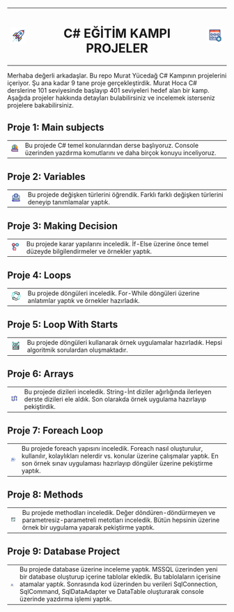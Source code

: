 <table align="center">
  <tr>
    <td><img src="https://raw.githubusercontent.com/receppazarli/CSharpEducationCamp/master/assets/02.gif" alt="Icon by Freepik" width="40"></td>
    <td><h1 align="center">C# EĞİTİM KAMPI PROJELER </h1></td>
    <td><img src="https://raw.githubusercontent.com/receppazarli/CSharpEducationCamp/master/assets/01.gif" alt="Icon by Freepik" width="40"></td>
  </tr>
</table>

Merhaba değerli arkadaşlar. Bu repo Murat Yücedağ C# Kampının projelerini içeriyor. Şu ana kadar 9 tane proje gerçekleştirdik. Murat Hoca C# derslerine 101 seviyesinde başlayıp 401 seviyeleri hedef alan bir kamp. Aşağıda projeler hakkında detayları bulabilirsiniz ve incelemek isterseniz projelere bakabilirsiniz. 



<h2> Proje 1: Main subjects </h2>
<table>
  <tr>
    <td><img src="https://raw.githubusercontent.com/receppazarli/CSharpEducationCamp/master/assets/geography_12743755.gif" alt="Icon by Freepik" width="40"></td>
    <td>Bu projede C# temel konularından derse başlıyoruz. Console üzerinden yazdırma komutlarını ve daha birçok konuyu inceliyoruz.</td>
  </tr>
</table>

<h2> Proje 2: Variables  </h2>
<table>
  <tr>
    <td><img src="https://raw.githubusercontent.com/receppazarli/CSharpEducationCamp/master/assets/2.gif" alt="Icon by Freepik" width="40"></td>
    <td>Bu projede değişken türlerini öğrendik. Farklı farklı değişken türlerini deneyip tanımlamalar yaptık.</td>
  </tr>
</table>


<h2> Proje 3: Making Decision </h2>
<table>
  <tr>
    <td><img src="https://raw.githubusercontent.com/receppazarli/CSharpEducationCamp/master/assets/3.gif" alt="Icon by Freepik" width="40"></td>
    <td>Bu projede karar yapılarını inceledik. İf-Else üzerine önce temel düzeyde bilgilendirmeler ve örnekler yaptık.</td>
  </tr>
</table>


<h2> Proje 4: Loops </h2>
<table>
  <tr>
    <td><img src="https://raw.githubusercontent.com/receppazarli/CSharpEducationCamp/master/assets/4.gif" alt="Icon by Freepik" width="40"></td>
    <td>Bu projede döngüleri inceledik. For-While döngüleri üzerine anlatımlar yaptık ve örnekler hazırladık.</td>
  </tr>
</table>


<h2> Proje 5: Loop With Starts  </h2>
<table>
  <tr>
    <td><img src="https://raw.githubusercontent.com/receppazarli/CSharpEducationCamp/master/assets/5.gif" alt="Icon by Freepik" width="40"></td>
    <td>Bu projede döngüleri kullanarak örnek uygulamalar hazırladık. Hepsi algoritmik sorulardan oluşmaktadır.</td>
  </tr>
</table>


<h2> Proje 6: Arrays  </h2>
<table>
  <tr>
    <td><img src="https://raw.githubusercontent.com/receppazarli/CSharpEducationCamp/master/assets/6.gif" alt="Icon by Freepik" width="40"></td>
    <td>Bu projede dizileri inceledik. String-İnt diziler ağırlığında ilerleyen derste dizileri ele aldık. Son olarakda örnek uygulama hazırlayıp pekiştirdik.</td>
  </tr>
</table>


<h2> Proje 7: Foreach Loop </h2>
<table>
  <tr>
    <td><img src="https://raw.githubusercontent.com/receppazarli/CSharpEducationCamp/master/assets/7.gif" alt="Icon by Freepik" width="40"></td>
    <td>Bu projede foreach yapısını inceledik. Foreach nasıl oluşturulur, kullanılır, kolaylıkları nelerdir vs. konular üzerine çalışmalar yaptık. En son örnek sınav uygulaması hazırlayıp döngüler üzerine pekiştirme 
    yaptık.</td>
  </tr>
</table>



<h2> Proje 8: Methods </h2>
<table>
  <tr>
    <td><img src="https://raw.githubusercontent.com/receppazarli/CSharpEducationCamp/master/assets/8.gif" alt="Icon by Freepik" width="40"></td>
    <td>Bu projede methodları inceledik. Değer döndüren-döndürmeyen ve parametresiz-parametreli metotları inceledik. Bütün hepsinin üzerine örnek bir uygulama yaparak pekiştirme yaptık.</td>
  </tr>
</table>


<h2> Proje 9: Database Project  </h2>
<table>
  <tr>
    <td><img src="https://raw.githubusercontent.com/receppazarli/CSharpEducationCamp/master/assets/9.gif" alt="Icon by Freepik" width="40"></td>
    <td>Bu projede database üzerine inceleme yaptık. MSSQL üzerinden yeni bir database oluşturup içerine tablolar ekledik. Bu tablolaların içerisine atamalar yaptık. Sonrasında kod üzerinden bu verileri SqlConnection,     
    SqlCommand, SqlDataAdapter ve DataTable oluşturarak console üzerinde yazdırma işlemi yaptık.</td>
  </tr>
</table>





